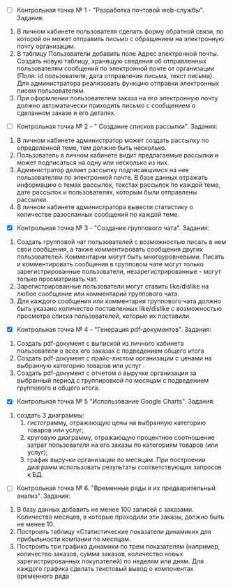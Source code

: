 - [ ] Контрольная точка № 1 - "Разработка почтовой web-службы".
Задания:
1. В личном кабинете пользователя сделать форму обратной связи, по которой он может отправить письмо с обращением на электронную почту организации. 
2. В таблицу Пользователи добавить поле Адрес электронной почты. Создать новую таблицу, хранящую сведения об отправленных пользователям сообщений по электронной почте от организации (Поля: id пользователя, дата отправления письма, текст письма). Для администратора реализовать функцию отправки электронных писем пользователям.
3. При оформлении пользователем заказа на его электронную почту должно автоматически приходить письмо с сообщением о сделанном заказе и его деталях.

- [ ] Контрольная точка № 2 - " Создание списков рассылки".
Задания:
1. В личном кабинете администратор может создать рассылку по определенной теме, тем должно быть несколько.
2. Пользователь в личном кабинете видит предлагаемые рассылки и может подписаться на одну или несколько из них. 
3. Администратор делает рассылку подписавшимся на нее пользователям по электронной почте. В базе данных отражать информацию о темах рассылок, текстах рассылок по каждой теме, дате рассылок и пользователях, которым были отправлены рассылки. 
4. В личном кабинете администратора вывести статистику о количестве разосланных сообщений по каждой теме. 

- [x] Контрольная точка № 3 - "Создание группового чата".
Задания:
1. Создать групповой чат пользователей с возможностью писать в нем свои сообщения, а также комментировать сообщения других пользователей. Комментарии могут быть многоуровневыми. Писать и комментировать сообщения в групповом чате могут только зарегистрированные пользователи, незарегистрированные - могут только просматривать чат. 
2. Зарегистрированные пользователи могут ставить like/dislike на любое сообщение или комментарий группового чата.
3. Для каждого сообщения или комментария группового чата должно быть указано количество поставленных like/dislike с возможностью просмотра списка пользователей, которые их поставили.

- [x] Контрольная точка № 4 - "Генерация pdf-документов".
Задания:
1. Создать pdf-документ с выпиской из личного кабинета пользователя о всех его заказах с подведением общего итога 
2. Создать pdf-документ с прайс-листом организации с ценами на выбранную категорию товаров или услуг .
3. Создать pdf-документ с отчетом о выручке организации за выбранный период с группировкой по месяцам с подведением группового и общего итога.

- [x] Контрольная точка № 5 "Использование Google Charts". 
Задания:
1. создать 3 диаграммы: 
   1) гистограмму, отражающую цены на выбранную категорию товаров или услуг; 
   2) круговую диаграмму, отражающую процентное соотношение затрат пользователя на его заказы по категориям товаров (или услуг); 
   3) график выручки организации по месяцам. 
При построении диаграмм использовать результаты соответствующих запросов к БД.
   
- [ ] Контрольная точка № 6. "Временные ряды и их предварительный анализ".
Задания:
1.	В базу данных добавить не менее 100 записей с заказами. Количество месяцев, в которые проходили эти заказы, должно быть не менее 10.
2.	Построить таблицу «Статистические показатели динамики» для прибыльности компании по месяцам.
3.	Построить три графика динамики по трем показателям (например, количество заказов, сумма заказов, количество новых зарегистрированных покупателей) по неделям или дням. Для каждого графика сделать текстовый вывод о компонентах временного ряда


